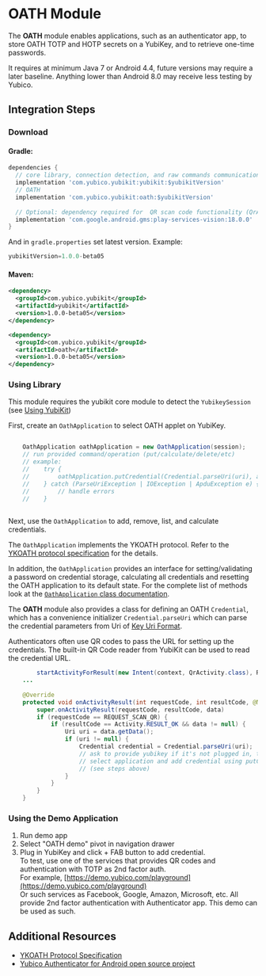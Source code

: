# OATH Module
The **OATH** module enables applications, such as an authenticator app, to store OATH TOTP and HOTP secrets on a YubiKey, and to retrieve one-time passwords.

It requires at minimum Java 7 or Android 4.4, future versions may require a later baseline. Anything lower than Android 8.0 may receive less testing by Yubico.

## Integration Steps <a name="integration_steps"></a>
### Download
#### Gradle:

```gradle
dependencies {  
  // core library, connection detection, and raw commands communication with YubiKey
  implementation 'com.yubico.yubikit:yubikit:$yubikitVersion'
  // OATH
  implementation 'com.yubico.yubikit:oath:$yubikitVersion'
  
  // Optional: dependency required for  QR scan code functionality (QrActivity)
  implementation 'com.google.android.gms:play-services-vision:18.0.0'
}
```
And in `gradle.properties` set latest version. Example:  
```gradle
yubikitVersion=1.0.0-beta05
```
#### Maven:
```xml
<dependency>
  <groupId>com.yubico.yubikit</groupId>
  <artifactId>yubikit</artifactId>
  <version>1.0.0-beta05</version>
</dependency>

<dependency>
  <groupId>com.yubico.yubikit</groupId>
  <artifactId>oath</artifactId>
  <version>1.0.0-beta05</version>
</dependency>
```

### Using Library <a name="using_lib"></a>

This module requires the yubikit core module to detect the `YubikeySession` (see [Using YubiKit](../yubikit/README.md))

First, create an `OathApplication` to select OATH applet on YubiKey.  
```java

    OathApplication oathApplication = new OathApplication(session);
    // run provided command/operation (put/calculate/delete/etc)
    // example:
    //    try {
    //        oathApplication.putCredential(Credential.parseUri(uri), appInfo);
    //    } catch (ParseUriException | IOException | ApduException e) {
    //        // handle errors
    //    }
    
```

Next, use the `OathApplication` to add, remove, list, and calculate credentials.

The `OathApplication` implements the YKOATH protocol. Refer to the [YKOATH protocol specification](https://developers.yubico.com/OATH/YKOATH_Protocol.html) for the details. 

In addition, the `OathApplication` provides an interface for setting/validating a password on credential storage, calculating all credentials and resetting the OATH application to its default state. For the complete list of methods look at the [`OathApplication` class documentation](src/main/java/com/yubico/yubikit/oath/OathApplication.java).  

The **OATH** module also provides a class for defining an OATH `Credential`, which has a convenience initializer `Credential.parseUri` which can parse the credential parameters from Uri of [Key Uri Format](https://github.com/google/google-authenticator/wiki/Key-Uri-Format).

Authenticators often use QR codes to pass the URL for setting up the credentials. The built-in QR Code reader from YubiKit can be used to read the credential URL.

```java
        startActivityForResult(new Intent(context, QrActivity.class), REQUEST_SCAN_QR);
    ...
    
    @Override
    protected void onActivityResult(int requestCode, int resultCode, @Nullable Intent data) {
        super.onActivityResult(requestCode, resultCode, data)
        if (requestCode == REQUEST_SCAN_QR) {
            if (resultCode == Activity.RESULT_OK && data != null) {
                Uri uri = data.getData();
                if (uri != null) {
                    Credential credential = Credential.parseUri(uri);
                    // ask to provide yubikey if it's not plugged in, then set up connection,
                    // select application and add credential using putCredential method
                    // (see steps above)
                }
            }
        }
    }
```

### Using the Demo Application <a name="using_demo"></a>
1. Run demo app
2. Select "OATH demo" pivot in navigation drawer
3. Plug in YubiKey and click + FAB button to add credential.  
   To test, use one of the services that provides QR codes and authentication with TOTP as 2nd factor auth.  
   For example, [https://demo.yubico.com/playground](https://demo.yubico.com/playground)  
   Or such services as Facebook, Google, Amazon, Microsoft, etc. All provide 2nd factor authentication with Authenticator app. This demo can be used as such.

## Additional Resources <a name="additional_resources"></a>
* [YKOATH Protocol Specification](https://developers.yubico.com/OATH/YKOATH_Protocol.html)
* [Yubico Authenticator for Android open source project](https://github.com/Yubico/yubioath-android)
